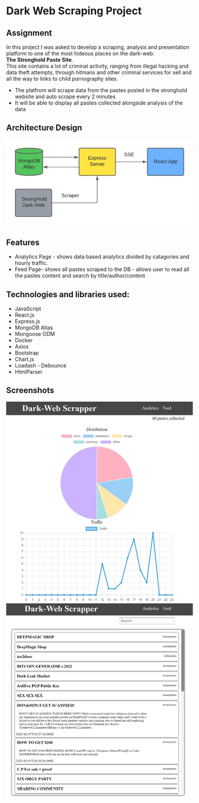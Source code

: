 # Dark Web Scraping Project

## Assignment

In this project I was asked to develop a scraping, analysis and presentation platform to one of the most hideous places on the dark-web:</br> <b>The Stronghold Paste Site</b>. </br>This site contains a lot of criminal activity, ranging from illegal hacking and data theft attempts, through hitmans and other criminal services for sell and all the way to links to child pornography sites.

- The platfrom will scrape data from the pastes posted in the stronghold website and auto scrape every 2 minutes
- It will be able to display all pastes collected alongside analysis of the data

## Architecture Design

<img src="./assets/archtiecture.png" alt="architecture diagram">

## Features

- Analytics Page - shows data based analytics divided by catagories and hourly traffic.
- Feed Page- shows all pastes scraped to the DB - allows user to read all the pastes content and search by title/author/content

## Technologies and libraries used:

- JavaScript
- React.js
- Express.js
- MongoDB Atlas
- Mongoose ODM
- Docker
- Axios
- Bootstrap
- Chart.js
- Loadash - Debounce
- HtmlParser

## Screenshots

<img src="./assets/Analytics.jpg" alt="Analytics screenshot">
<img src="./assets/Feed.jpg" alt="Feed screenshot">
